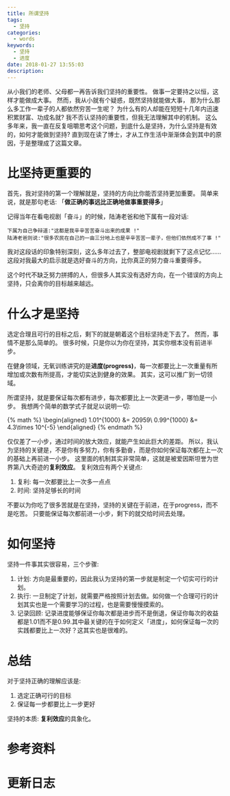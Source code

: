 ```yaml
---
title: 所谓坚持
tags:
  - 坚持
categories:
  - words
keywords:
  - 坚持
  - 进度
date: 2018-01-27 13:55:03
description:
---
```





从小我们的老师、父母都一再告诉我们坚持的重要性。
做事一定要持之以恒，这样才能做成大事。
然而，我从小就有个疑惑，既然坚持就能做大事，
那为什么那么多工作一辈子的人都依然穷苦一生呢？
为什么有的人却能在短短十几年内迅速积累财富、功成名就?
我不否认坚持的重要性，但我无法理解其中的机制。
这么多年来，我一直在反复咀嚼思考这个问题，到底什么是坚持，为什么坚持是有效的，如何才能做到坚持?
直到现在读了博士，才从工作生活中渐渐体会到其中的原因，于是整理成了这篇文章。

<escape><!-- more --></escape>

# 比坚持更重要的

首先，我对坚持的第一个理解就是，坚持的方向比你能否坚持更加重要。
简单来说，就是那句老话: 「**做正确的事远比正确地做事重要得多**」

记得当年在看电视剧「奋斗」的时候，陆涛老爸和他下属有一段对话:

    下属为自己争辩道:"这都是我辛辛苦苦奋斗出来的成果 !"
    陆涛老爸则说:"很多农民在自己的一亩三分地上也是辛辛苦苦一辈子，但他们依然成不了事 !"

我对这段话的印象特别深刻，这么多年过去了，整部电视剧就剩下了这点记忆……
这段对我最大的启示就是选好奋斗的方向，比你真正的努力奋斗重要得多。

这个时代不缺乏努力拼搏的人，但很多人其实没有选好方向，在一个错误的方向上坚持，只会离你的目标越来越远。

# 什么才是坚持

选定合理且可行的目标之后，剩下的就是朝着这个目标坚持走下去了。
然而，事情不是那么简单的。
很多时候，只是你以为你在坚持，其实你根本没有前进半步。

在健身领域，无氧训练讲究的是**进度(progress)**，每一次都要比上一次重量有所增加或次数有所提高，才能切实达到健身的效果。
其实，这可以推广到一切领域。

所谓坚持，就是要保证每次都有进步，每次都要比上一次更进一步，哪怕是一小步。
我想两个简单的数学式子就足以说明一切:

{% math %}
\begin{aligned}
1.01^{1000} &= 20959\\
0.99^{1000} &= 4.3\times 10^{-5}
\end{aligned}
{% endmath %}

仅仅差了一小步，通过时间的放大效应，就能产生如此巨大的差距。
所以，我认为坚持的关键是，不是你有多努力，你有多勤奋，而是你如何保证每次都在上一次的基础上再前进一小步。
这里面的机制其实非常简单，这就是被爱因斯坦誉为世界第八大奇迹的**复利效应**。
复利效应有两个关键点:

1. 复利: 每一次都要比上一次多一点点
2. 时间: 坚持足够长的时间

不要以为你吃了很多苦就是在坚持，坚持的关键在于前进，在于progress，而不是吃苦。
只要能保证每次都前进一小步，剩下的就交给时间去处理。

# 如何坚持

坚持一件事其实很容易，三个步骤:

1. 计划: 方向是最重要的，因此我认为坚持的第一步就是制定一个切实可行的计划。
2. 执行: 一旦制定了计划，就需要严格按照计划去做。如何做一个合理可行的计划其实也是一个需要学习的过程，也是需要慢慢摸索的。
3. 记录回顾: 记录进度能够保证你每次都是进步而不是倒退，保证你每次的收益都是$1.01$而不是$0.99$.其中最关键的在于如何定义「进度」，如何保证每一次的实践都要比上一次好？这其实也是很难的。

# 总结

对于坚持正确的理解应该是:

1. 选定正确可行的目标
2. 保证每一步都要比上一步更好

坚持的本质: **复利效应**的具象化。

# 参考资料

# 更新日志
